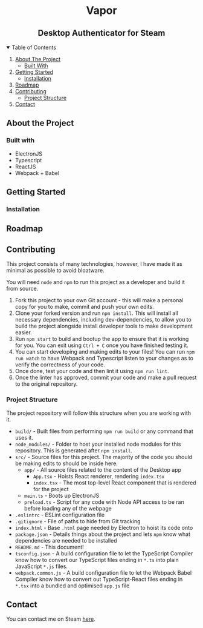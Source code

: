 <!-- Project Header -->
<div align="center">
  <h1>Vapor</h1>
  <h2>Desktop Authenticator for Steam</h2>
</div>

<!-- TABLE OF CONTENTS -->
<details open="open">
  <summary>Table of Contents</summary>
  <ol>
    <li>
      <a href="#about-the-project">About The Project</a>
      <ul>
        <li><a href="#built-with">Built With</a></li>
      </ul>
    </li>
    <li>
      <a href="#getting-started">Getting Started</a>
      <ul>
        <li><a href="#installation">Installation</a></li>
      </ul>
    </li>
    <li><a href="#roadmap">Roadmap</a></li>
    <li><a href="#contributing">Contributing</a>
      <ul>
        <li><a href="#project-structure">Project Structure</a></li>
      </ul>
    </li>
    <li>
    <a href="#roadmap">Contact</a></li>
  </ol>
</details>

<!-- About the Project -->
## About the Project

### Built with
* ElectronJS
* Typescript
* ReactJS
* Webpack + Babel

<!-- Getting Started -->
## Getting Started


### Installation


## Roadmap

## Contributing
This project consists of many technologies, however, I have made it as minimal as possible to avoid bloatware.

You will need `node` and `npm` to run this project as a developer and build it from source.

1. Fork this project to your own Git account - this will make a personal copy for you to make, commit and push your own edits.
2. Clone your forked version and run `npm install`. This will install all necessary dependencies, including dev-dependencies, to allow you to build the project alongside install developer tools to make development easier.
3. Run `npm start` to build and bootup the app to ensure that it is working for you. You can exit using `Ctrl + C` once you have finished testing it.
4. You can start developing and making edits to your files! You can run `npm run watch` to have Webpack and Typescript listen to your changes as to verify the correctness of your code.
5. Once done, test your code and then lint it using `npm run lint`.
6. Once the linter has approved, commit your code and make a pull request to the original repository.

### Project Structure

The project repository will follow this structure when you are working with it.

- `build/` - Built files from performing `npm run build` or any command that uses it.
- `node_modules/` - Folder to host your installed node modules for this repository. This is generated after `npm install`.
- `src/` - Source files for this project. The majority of the code you should be making edits to should be inside here.
  - `app/` - All source files related to the content of the Desktop app
    - `App.tsx` - Hoists React renderer, rendering `index.tsx`
    - `index.tsx` - The most top-level React component that is rendered for the project
  - `main.ts` - Boots up ElectronJS
  - `preload.ts` - Script for any code with Node API access to be ran before loading any of the webpage
- `.eslintrc` - ESLint configuration file
- `.gitignore` - File of paths to hide from Git tracking
- `index.html` - Base `.html` page needed by Electron to hoist its code onto
- `package.json` - Details things about the project and lets `npm` know what dependencies are needed to be installed
- `README.md` - This document!
- `tsconfig.json` - A build configuration file to let the TypeScript Compiler know how to convert our TypeScript files ending in `*.ts` into plain JavaScript `*.js` files.
- `webpack.common.js` - A build configuration file to let the Webpack Babel Compiler know how to convert out TypeScript-React files ending in `*.tsx` into a bundled and optimised `app.js` file

## Contact

You can contact me on Steam [here](https://steamcommunity.com/profiles/76561198081082634/).